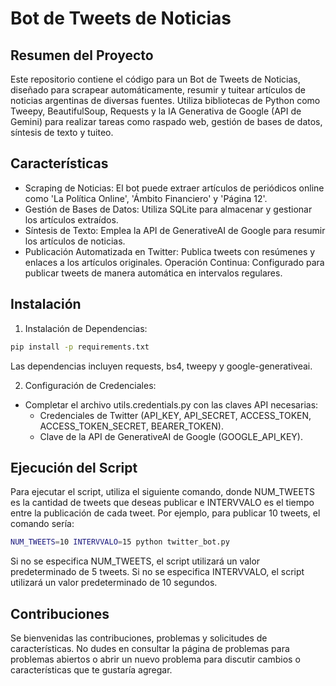 # Bot de Tweets de Noticias

## Resumen del Proyecto

Este repositorio contiene el código para un Bot de Tweets de Noticias, diseñado para scrapear automáticamente, resumir y tuitear artículos de noticias argentinas de diversas fuentes. Utiliza bibliotecas de Python como Tweepy, BeautifulSoup, Requests y la IA Generativa de Google (API de Gemini) para realizar tareas como raspado web, gestión de bases de datos, síntesis de texto y tuiteo.

## Características

- Scraping de Noticias: El bot puede extraer artículos de periódicos online como 'La Política Online', 'Ámbito Financiero' y 'Página 12'.
- Gestión de Bases de Datos: Utiliza SQLite para almacenar y gestionar los artículos extraídos.
- Síntesis de Texto: Emplea la API de GenerativeAI de Google para resumir los artículos de noticias.
- Publicación Automatizada en Twitter: Publica tweets con resúmenes y enlaces a los artículos originales.
Operación Continua: Configurado para publicar tweets de manera automática en intervalos regulares.

## Instalación

1. Instalación de Dependencias:

```bash
pip install -p requirements.txt
```
Las dependencias incluyen requests, bs4, tweepy y google-generativeai.

2. Configuración de Credenciales:
- Completar el archivo utils.credentials.py con las claves API necesarias:
    - Credenciales de Twitter (API_KEY, API_SECRET, ACCESS_TOKEN, ACCESS_TOKEN_SECRET, BEARER_TOKEN).
    - Clave de la API de GenerativeAI de Google (GOOGLE_API_KEY).


## Ejecución del Script
Para ejecutar el script, utiliza el siguiente comando, donde NUM_TWEETS es la cantidad de tweets que deseas publicar e INTERVVALO es el tiempo entre la publicación de cada tweet. Por ejemplo, para publicar 10 tweets, el comando sería:

```bash
NUM_TWEETS=10 INTERVVALO=15 python twitter_bot.py
```
Si no se especifica NUM_TWEETS, el script utilizará un valor predeterminado de 5 tweets.
Si no se especifica INTERVVALO, el script utilizará un valor predeterminado de 10 segundos.

## Contribuciones

Se bienvenidas las contribuciones, problemas y solicitudes de características. No dudes en consultar la página de problemas para problemas abiertos o abrir un nuevo problema para discutir cambios o características que te gustaría agregar.
